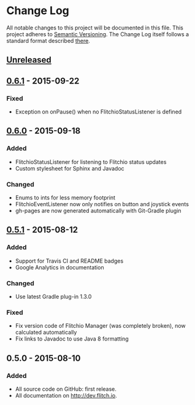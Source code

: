 # Change Log
All notable changes to this project will be documented in this file.
This project adheres to [Semantic Versioning](http://semver.org/).
The Change Log itself follows a standard format described [there](http://keepachangelog.com/).



## [Unreleased][unreleased]



<!--
## [0.7.0] - 2015-??-??
### Added
### Changed
### Deprecated
### Removed
### Fixed
### Security
### Deprecated
-->



## [0.6.1] - 2015-09-22
### Fixed
- Exception on onPause() when no FlitchioStatusListener is defined



## [0.6.0] - 2015-09-18
### Added
- FlitchioStatusListener for listening to Flitchio status updates
- Custom stylesheet for Sphinx and Javadoc

### Changed
- Enums to ints for less memory footprint
- FlitchioEventListener now only notifies on button and joystick events
- gh-pages are now generated automatically with Git-Gradle plugin



## [0.5.1] - 2015-08-12
### Added
- Support for Travis CI and README badges
- Google Analytics in documentation

### Changed
- Use latest Gradle plug-in 1.3.0

### Fixed
- Fix version code of Flitchio Manager (was completely broken), now calculated automatically
- Fix links to Javadoc to use Java 8 formatting



## 0.5.0 - 2015-08-10
### Added
- All source code on GitHub: first release.
- All documentation on http://dev.flitch.io.



[unreleased]: https://github.com/SUPENTA/flitchio-sdk/compare/v0.6.1...HEAD
[0.5.1]: https://github.com/SUPENTA/flitchio-sdk/compare/v0.5.0...v0.5.1
[0.6.0]: https://github.com/SUPENTA/flitchio-sdk/compare/v0.5.1...v0.6.0
[0.6.1]: https://github.com/SUPENTA/flitchio-sdk/compare/v0.6.0...v0.6.1
